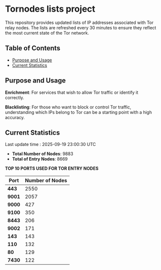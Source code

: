 # Tornodes lists project

This repository provides updated lists of IP addresses associated with Tor relay nodes. The lists are refreshed every 30 minutes to ensure they reflect the most current state of the Tor network.

## Table of Contents

- [Purpose and Usage](#purpose-and-usage)
- [Current Statistics](#current-statistics)


## Purpose and Usage

**Enrichment**: For services that wish to allow Tor traffic or identify it correctly.

**Blacklisting**: For those who want to block or control Tor traffic, understanding which IPs belong to Tor can be a starting point with a high accuracy.

## Current Statistics

Last update time : 2025-09-19 23:00:30 UTC

- **Total Number of Nodes**: 9883
- **Total of Entry Nodes**: 8669

**TOP 10 PORTS USED FOR TOR ENTRY NODES**

| **Port** | **Number of Nodes** |
|------|-----------------|
| **443**   | 2550  |
| **9001**   | 2057  |
| **9000**   | 427  |
| **9100**   | 350  |
| **8443**   | 206  |
| **9002**   | 171  |
| **143**   | 143  |
| **110**   | 132  |
| **80**   | 129  |
| **7430**   | 122  |

